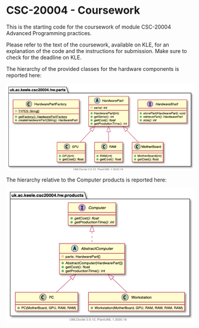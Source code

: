 # CSC-20004 - Coursework

This is the starting code for the coursework of module CSC-20004 Advanced Programming practices.

Please refer to the text of the coursework, available on KLE, for an explanation of the code and the instructions for submission. Make sure to check for the deadline on KLE.

The hierarchy of the provided classes for the hardware components is reported here:

![UML diagram 1](./hierarchy-parts.png)

The hierarchy relative to the Computer products is reported here:

![UML diagram 2](./hierarchy-products.png)
